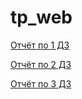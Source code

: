 # tp_web

[Отчёт по 1 ДЗ](./1lab_report.md)

[Отчёт по 2 ДЗ](./2lab_report.md)

[Отчёт по 3 ДЗ](./3lab_report.md)
